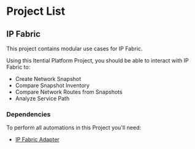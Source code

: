 # Project List

## IP Fabric

This project contains modular use cases for IP Fabric.

Using this Itential Platform Project, you should be able to interact with IP Fabric to:

- Create Network Snapshot
- Compare Snapshot Inventory
- Compare Network Routes from Snapshots
- Analyze Service Path

### Dependencies
To perform all automations in this Project you'll need:
- [IP Fabric Adapter](https://gitlab.com/itentialopensource/adapters/adapter-ipfabric)
